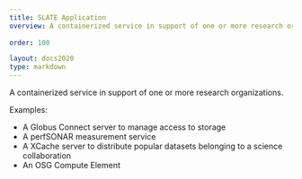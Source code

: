 ```yaml
---
title: SLATE Application
overview: A containerized service in support of one or more research organizations.
              
order: 100

layout: docs2020
type: markdown
---
```


A containerized service in support of one or more research organizations.

Examples:
* A Globus Connect server to manage access to storage
* A perfSONAR measurement service
* A XCache server to distribute popular datasets belonging to a science collaboration
* An OSG Compute Element

